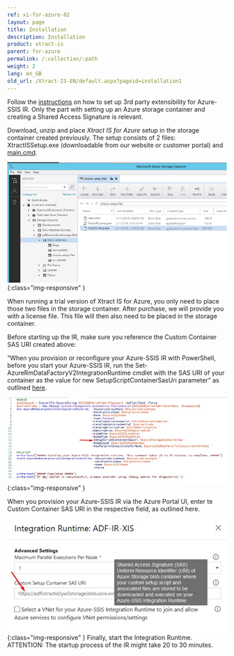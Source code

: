 ```yaml
---
ref: xi-for-azure-02
layout: page
title: Installation
description: Installation
product: xtract-is
parent: for-azure
permalink: /:collection/:path
weight: 2
lang: en_GB
old_url: /Xtract-IS-EN/default.aspx?pageid=installation1
---
```


Follow the [instructions](https://docs.microsoft.com/en-us/azure/data-factory/how-to-configure-azure-ssis-ir-custom-setup) on how to set up 3rd party extensibility for Azure-SSIS IR. Only the part with setting up an Azure storage container and creating a Shared Access Signature is relevant.

Download, unzip and place *Xtract IS for Azure* setup in the storage container created previously.
The setup consists of 2 files: XtractISSetup.exe (downloadable from our website or customer portal) and [main.cmd](https://cdn-files.theobald-software.com/download/XtractIS/main.cmd). 

![XISforAzure_StorageContainer](/img/content/XISforAzure_StorageContainer.png){:class="img-responsive" }

When running a trial version of Xtract IS for Azure, you only need to place those two files in the storage container.
After purchase, we will provide you with a license file. This file will then also need to be placed in the storage container.

Before starting up the IR, make sure you reference the Custom Container SAS URI created above:

“When you provision or reconfigure your Azure-SSIS IR with PowerShell, before you start your Azure-SSIS IR, run the 
Set-AzureRmDataFactoryV2IntegrationRuntime cmdlet with the SAS URI of your container as the value for new SetupScriptContainerSasUri parameter” as outlined [here](https://docs.microsoft.com/en-us/azure/data-factory/tutorial-deploy-ssis-packages-azure-powershell).

![XISforAzure_PS_CustomSetupContainer](/img/content/XISforAzure_PS_CustomSetupContainer.png){:class="img-responsive" }

When you provision your Azure-SSIS IR via the Azure Portal UI, enter te Custom Container SAS URI in the respective field, as outlined here.

![XISforAzure_Poral_CustomSetupContainer](/img/content/XISforAzure_Poral_CustomSetupContainer.png){:class="img-responsive" }
Finally, start the Integration Runtime. ATTENTION: The startup process of the IR might take 20 to 30 minutes.